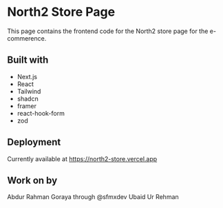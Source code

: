 # North2 Store Page

This page contains the frontend code for the North2 store page for the e-commerence.

## Built with

- Next.js
- React
- Tailwind
- shadcn
- framer
- react-hook-form
- zod

## Deployment

Currently available at https://north2-store.vercel.app

## Work on by

Abdur Rahman Goraya through @sfmxdev
Ubaid Ur Rehman 
